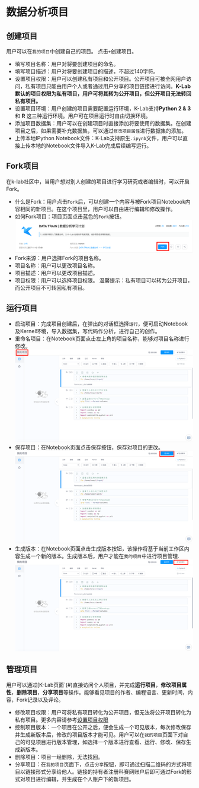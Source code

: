 # 数据分析项目
## 创建项目
用户可以在`我的项目`中创建自己的项目。
点击`+`创建项目。
* 填写项目名称：用户对将要创建项目的命名。
* 填写项目描述：用户对将要创建项目的描述，不超过140字符。
* 设置项目权限：用户可以创建私有项目和公开项目。公开项目可被全网用户访问，私有项目只能由用户个人或者通过用户分享的项目链接进行访问。**K-Lab默认的项目权限为私有项目，用户可将其转为公开项目，但公开项目无法转回私有项目。**
* 设置项目环境：用户创建的项目需要配置运行环境，K-Lab支持**Python 2 & 3** 和 **R** 这三种运行环境。用户可在项目运行时自由切换环境。
* 添加项目数据集：用户可以在创建项目时直接添加将要使用的数据集。在创建项目之后，如果需要补充数据集，可以通过`修改项目属性`进行数据集的添加。
* 上传本地IPython Notebook文件：K-Lab支持原生```.ipynb```文件，用户可以直接上传本地的Notebook文件导入K-Lab完成后续编写运行。

## Fork项目
在k-lab社区中，当用户想对别人创建的项目进行学习研究或者编辑时，可以开启Fork。
* 什么是Fork：用户点击`Fork`后，可以创建一个内容与被Fork项目Notebook内容相同的新项目。在这个项目里，用户可以自由进行编辑和修改操作。
* 如何Fork项目：项目页面点击蓝色的`Fork`按钮。
  ![image description](image/how-to-fork.png)
* Fork来源：用户选择Fork的项目名称。
* 项目名称：用户可以更改项目名称。
* 项目描述：用户可以更改项目描述。
* 项目权限：用户可以选择项目权限。
温馨提示：私有项目可以转为公开项目，而公开项目不可转回私有项目。

## 运行项目
* 启动项目：完成项目创建后，在弹出的对话框选择`运行`，便可启动Notebook及Kernel环境，导入数据集，写代码作分析，进行自己的创作。
* 重命名项目：在Notebook页面点击左上角的项目名称，能够对项目名称进行修改。
  ![image description](image/name-of-project.png)
* 保存项目：在Notebook页面点击保存按钮，保存对项目的更改。
  ![image description](image/save.png)
* 生成版本：在Notebook页面点击生成版本按钮，该操作将基于当前工作区内容生成一个新的版本。生成版本后，用户才能在`我的项目`中进行项目管理.
  ![image description](image/new-version.png)

## 管理项目
用户可以通过[K-Lab页面`(#)直接访问个人项目，并完成**运行项目**，**修改项目属性**，**删除项目**，**分享项目**等操作。能够看见项目的作者、编程语言、更新时间，内容，Fork记录以及评论。

* 修改项目权限：用户可将私有项目转化为公开项目，但无法将公开项目转化为私有项目。更多内容请参考[设置项目权限](chapter5.md#创建项目)
* 控制项目版本：一个项目在公开之后，便会生成一个可见版本，每次修改保存并生成新版本后，修改的项目版本才能可见。用户可以在`我的项目`页面下对自己的可见项目进行版本管理，如选择一个版本进行查看、运行、修改、保存生成新版本。
* 删除项目：项目一经删除，无法找回。
* 分享项目：在`我的项目`页面下，点击`分享`按钮，即可通过扫描二维码的方式将项目以链接形式分享给他人。链接的持有者注册科赛网账户后即可通过Fork的形式对项目进行编辑，并生成在个人账户下的新项目。